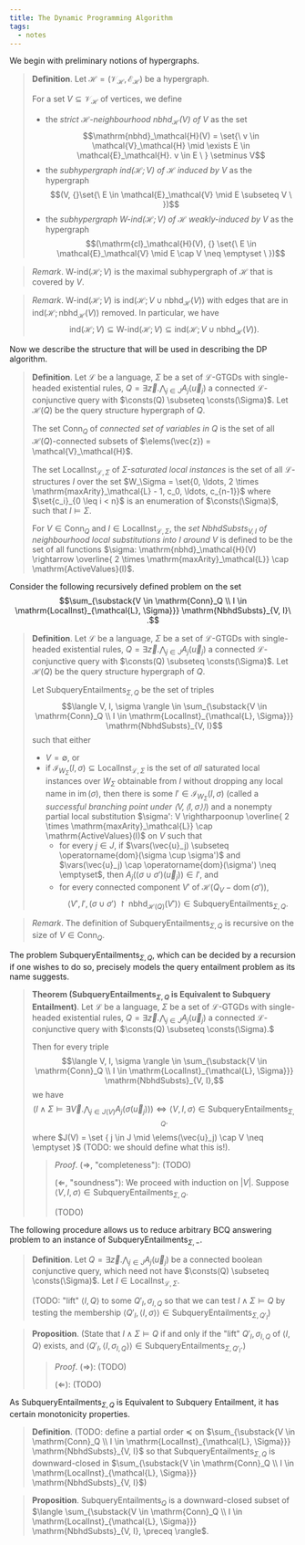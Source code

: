 ```yaml
---
title: The Dynamic Programming Algorithm
tags:
  - notes
---
```


We begin with preliminary notions of hypergraphs.

> **Definition**. Let $\mathcal{H} = (\mathcal{V}_\mathcal{H}, \mathcal{E}_\mathcal{H})$ be a hypergraph.
> 
> For a set $V \subseteq \mathcal{V}_\mathcal{H}$ of vertices, we define
>   - the *strict $\mathcal{H}$-neighbourhood $\mathrm{nbhd}_\mathcal{H}(V)$ of $V$* as the set $$\mathrm{nbhd}_\mathcal{H}(V) = \set{\ v \in \mathcal{V}_\mathcal{H} \mid \exists E \in \mathcal{E}_\mathcal{H}. v \in E \ } \setminus V$$
>   - the *subhypergraph $\mathrm{ind}(\mathcal{H}; V)$ of $\mathcal{H}$ induced by $V$* as the hypergraph $$(V, {}\set{\ E \in \mathcal{E}_\mathcal{V} \mid E \subseteq V \ })$$
>   - the *subhypergraph $\mathrm{W\text{-}ind}(\mathcal{H}; V)$ of $\mathcal{H}$ weakly-induced by $V$* as the hypergraph $$(\mathrm{cl}_\mathcal{H}(V), {} \set{\ E \in \mathcal{E}_\mathcal{V} \mid E \cap V \neq \emptyset \ })$$

> *Remark*. $\mathrm{W\text{-}ind}(\mathcal{H}; V)$ is the maximal subhypergraph of $\mathcal{H}$ that is covered by $V$.

> *Remark*. $\mathrm{W\text{-}ind}(\mathcal{H}; V)$ is $\mathrm{ind}(\mathcal{H}; V \cup \mathrm{nbhd}_\mathcal{H}(V))$ with edges that are in $\mathrm{ind}(\mathcal{H}; \mathrm{nbhd}_\mathcal{H}(V))$ removed. In particular, we have $$\mathrm{ind}(\mathcal{H}; V) \subseteq \mathrm{W\text{-}ind}(\mathcal{H}; V) \subseteq \mathrm{ind}(\mathcal{H}; V \cup \mathrm{nbhd}_\mathcal{H}(V)).$$

Now we describe the structure that will be used in describing the DP algorithm.

> **Definition**. Let $\mathcal{L}$ be a language, $\Sigma$ be a set of $\mathcal{L}$-GTGDs with single-headed existential rules, $Q = \exists \vec{z}. \bigwedge_{j \in J} A_j(\vec{u}_j)$ a connected $\mathcal{L}$-conjunctive query with $\consts(Q) \subseteq \consts(\Sigma)$. Let $\mathcal{H}(Q)$ be the query structure hypergraph of $Q$.
> 
> The set $\mathrm{Conn}_Q$ of *connected set of variables in $Q$* is the set of all $\mathcal{H}(Q)$-connected subsets of $\elems(\vec{z}) = \mathcal{V}_\mathcal{H}$.
> 
> The set $\mathrm{LocalInst}_{\mathcal{L}, \Sigma}$ of *$\Sigma$-saturated local instances* is the set of all $\mathcal{L}$-structures $I$ over the set $W_\Sigma = \set{0, \ldots, 2 \times \mathrm{maxArity}_\mathcal{L} - 1, c_0, \ldots, c_{n-1}}$ where $\set{c_i}_{0 \leq i < n}$ is an enumeration of $\consts(\Sigma)$, such that $I \models \Sigma$.
> 
> For $V \in \mathrm{Conn}_Q$ and $I \in \mathrm{LocalInst}_{\mathcal{L}, \Sigma}$, the *set $\mathrm{NbhdSubsts}_{V, I}$ of neighbourhood local substitutions into $I$ around $V$* is defined to be the set of all functions $\sigma: \mathrm{nbhd}_\mathcal{H}(V) \rightarrow \overline{ 2 \times \mathrm{maxArity}_\mathcal{L}} \cap \mathrm{ActiveValues}(I)$.

Consider the following recursively defined problem on the set $$\sum_{\substack{V \in \mathrm{Conn}_Q \\ I \in \mathrm{LocalInst}_{\mathcal{L}, \Sigma}}} \mathrm{NbhdSubsts}_{V, I}\ .$$
> **Definition**. Let $\mathcal{L}$ be a language, $\Sigma$ be a set of $\mathcal{L}$-GTGDs with single-headed existential rules, $Q = \exists \vec{z}. \bigwedge_{j \in J} A_j(\vec{u}_j)$ a connected $\mathcal{L}$-conjunctive query with $\consts(Q) \subseteq \consts(\Sigma)$. Let $\mathcal{H}(Q)$ be the query structure hypergraph of $Q$.
> 
> Let $\mathrm{SubqueryEntailments}_{\Sigma, Q}$ be the set of triples $$\langle V, I, \sigma \rangle \in \sum_{\substack{V \in \mathrm{Conn}_Q \\ I \in \mathrm{LocalInst}_{\mathcal{L}, \Sigma}}} \mathrm{NbhdSubsts}_{V, I}$$such that either
>   - $V = \emptyset$, or
>   - if $\mathcal{I}_{W_\Sigma}(I, \sigma) \subseteq \mathrm{LocalInst}_{\mathcal{L}, \Sigma}$ is the set of *all* saturated local instances over $W_\Sigma$ obtainable from $I$ without dropping any local name in $\operatorname{im}(\sigma)$, then there is some $I' \in \mathcal{I}_{W_\Sigma}(I, \sigma)$ (called a *successful branching point under $\langle V, \langle I, \sigma \rangle \rangle$*) and a nonempty partial local substitution $\sigma': V \rightharpoonup \overline{ 2 \times \mathrm{maxArity}_\mathcal{L}} \cap \mathrm{ActiveValues}(I)$ on $V$ such that
>       - for every $j \in J$, if $\vars(\vec{u}_j) \subseteq \operatorname{dom}(\sigma \cup \sigma')$ and $\vars(\vec{u}_j) \cap \operatorname{dom}(\sigma') \neq \emptyset$, then  $A_j((\sigma \cup \sigma')(\vec{u}_j)) \in I'$, and
>       - for every connected component $V'$ of $\mathcal{H}(Q_V - \operatorname{dom}(\sigma'))$, $$\langle V', I', (\sigma \cup \sigma') \upharpoonright \mathrm{nbhd}_{\mathcal{H}(Q)}(V') \rangle {} \in \mathrm{SubqueryEntailments}_{\Sigma, Q}.$$

> *Remark*. The definition of $\mathrm{SubqueryEntailments}_{\Sigma, Q}$ is recursive on the size of $V \in \mathrm{Conn}_Q$.

The problem $\mathrm{SubqueryEntailments}_{\Sigma, Q}$, which can be decided by a recursion if one wishes to do so, precisely models the query entailment problem as its name suggests.

> **Theorem ($\mathrm{SubqueryEntailments}_{\Sigma, Q}$ is Equivalent to Subquery Entailment)**.
> Let $\mathcal{L}$ be a language, $\Sigma$ be a set of $\mathcal{L}$-GTGDs with single-headed existential rules, $Q = \exists \vec{z}. \bigwedge_{j \in J} A_j(\vec{u}_j)$ a connected $\mathcal{L}$-conjunctive query with $\consts(Q) \subseteq \consts(\Sigma).$
> 
> Then for every triple $$\langle V, I, \sigma \rangle \in \sum_{\substack{V \in \mathrm{Conn}_Q \\ I \in \mathrm{LocalInst}_{\mathcal{L}, \Sigma}}} \mathrm{NbhdSubsts}_{V, I},$$we have $$
\left(
  I \wedge \Sigma \models
    \exists \overrightarrow{V}.
      \bigwedge_{j \in J(V)}
        A_j(\sigma(\vec{u}_j))
\right) \Longleftrightarrow \langle
    V, I, \sigma
  \rangle \in \mathrm{SubqueryEntailments}_{\Sigma, Q}.
$$where $J(V) = \set { j \in J \mid \elems(\vec{u}_j) \cap V \neq \emptyset }$ (TODO: we should define what this is!).
>
> > *Proof*.
> > ($\Longrightarrow$, "completeness"): (TODO)
> > 
> > ($\Longleftarrow$, "soundness"): We proceed with induction on $|V|$. Suppose $\langle V, I, \sigma \rangle \in \mathrm{SubqueryEntailments}_{\Sigma, Q}$.
> > 
> > (TODO)

The following procedure allows us to reduce arbitrary BCQ answering problem to an instance of $\mathrm{SubqueryEntailments}_{\Sigma, -}$.

> **Definition**. Let $Q = \exists \vec{z}. \bigwedge_{j \in J} A_j(\vec{u}_j)$ be a connected boolean conjunctive query, which need not have $\consts(Q) \subseteq \consts(\Sigma)$. Let $I \in \mathrm{LocalInst}_{\mathcal{L}, \Sigma}$.
> 
> (TODO: "lift" $\langle I, Q \rangle$ to some $Q'_I, \sigma_{I, Q}$ so that we can test $I \wedge \Sigma \models Q$ by testing the membership $\langle Q'_I, \langle I, \sigma \rangle \rangle \in \mathrm{SubqueryEntailments}_{\Sigma, Q'_I}$)

> **Proposition**. (State that $I \wedge \Sigma \models Q$ if and only if the "lift" $Q'_I, \sigma_{I, Q}$ of $\langle I, Q \rangle$ exists, and $\langle Q'_I, \langle I, \sigma_{I, Q} \rangle \rangle \in \mathrm{SubqueryEntailments}_{\Sigma, Q'_I}$.)
> 
> > *Proof*.
> > ($\Longrightarrow$): (TODO)
> >
> > ($\Longleftarrow$): (TODO)

As $\mathrm{SubqueryEntailments}_{\Sigma, Q}$ is Equivalent to Subquery Entailment, it has certain monotonicity properties.

> **Definition**. (TODO: define a partial order $\preceq$ on $\sum_{\substack{V \in \mathrm{Conn}_Q \\ I \in \mathrm{LocalInst}_{\mathcal{L}, \Sigma}}} \mathrm{NbhdSubsts}_{V, I}$ so that $\mathrm{SubqueryEntailments}_{\Sigma, Q}$ is downward-closed in $\sum_{\substack{V \in \mathrm{Conn}_Q \\ I \in \mathrm{LocalInst}_{\mathcal{L}, \Sigma}}} \mathrm{NbhdSubsts}_{V, I}$)

> **Proposition**. $\mathrm{SubqueryEntailments}_Q$ is a downward-closed subset of $\langle \sum_{\substack{V \in \mathrm{Conn}_Q \\ I \in \mathrm{LocalInst}_{\mathcal{L}, \Sigma}}} \mathrm{NbhdSubsts}_{V, I}, \preceq \rangle$.